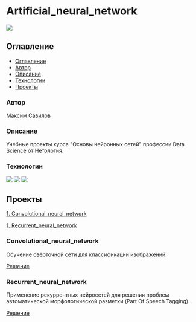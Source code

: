 # Artificial_neural_network
![](https://img.shields.io/badge/Project%20status-Done-green)

## Оглавление

- [Оглавление](#оглавление)
- [Автор](#авторы)
- [Описание](#описание)
- [Технологии](#технологии)
- [Проекты](#проекты)

### Автор

[Максим Савилов](https://github.com/msavilov/)

### Описание

Учебные проекты курса "Основы нейронных сетей" профессии Data Science от Нетология.

### Технологии

![](https://img.shields.io/badge/-Python--3.11-blue)
![](https://img.shields.io/badge/TensorFlow-blue)
![](https://img.shields.io/badge/Keras-blue)

## Проекты

  [1. Convolutional_neural_network](#convolutional_neural_network)
  
  [1. Recurrent_neural_network](#recurrent_neural_network)
  
### Convolutional_neural_network
  
  Обучение свёрточной сети для классификации изображений.

  [Решение](https://github.com/msavilov/Artificial_neural_network/blob/main/1_Convolutional_neural_network/convolutional_neural_network.ipynb)
  
  
### Recurrent_neural_network
  
  Применение рекуррентных нейросетей для решения проблем автоматической морфологической разметки (Part Of Speech Tagging).

  [Решение](https://github.com/msavilov/Introduction_to_neural_networks/blob/main/2_Recurrent_neural_network/recurrent_neural_network.ipynb)

